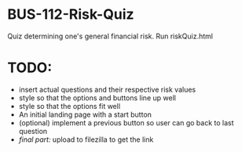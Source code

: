 # BUS-112-Risk-Quiz

Quiz determining one's general financial risk. Run riskQuiz.html

# TODO:
- insert actual questions and their respective risk values
- style so that the options and buttons line up well
- style so that the options fit well
- An initial landing page with a start button
- (optional) implement a previous button so user can go back to last question
- *final part:* upload to filezilla to get the link
